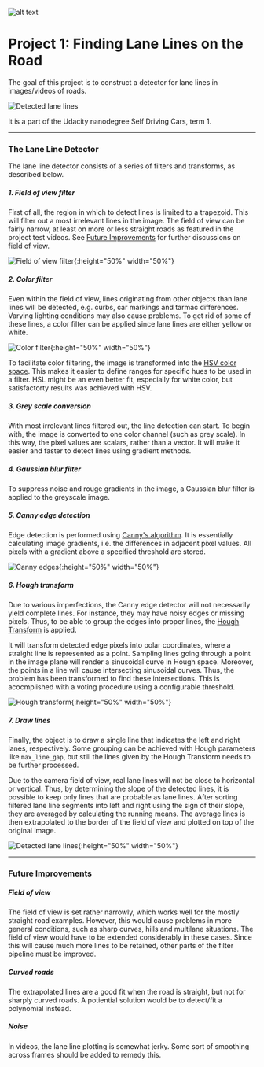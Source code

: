 ![alt text](https://img.shields.io/badge/Course-Udacity--SDC-blue.svg)

# **Project 1: Finding Lane Lines on the Road** 

The goal of this project is to construct a detector for lane lines in images/videos of roads.

![Detected lane lines](./report_images/draw_lines.jpg "Detected lane lines")

It is a part of the Udacity nanodegree Self Driving Cars, term 1. 

---

### The Lane Line Detector
The lane line detector consists of a series of filters and transforms, as described below.

##### 1. Field of view filter
First of all, the region in which to detect lines is limited to a trapezoid. This will filter out a most irrelevant lines in the image. The field of view can be fairly narrow, at least on more or less straight roads as featured in the project test videos. See [Future Improvements](#future-improvements) for further discussions on field of view. 

![Field of view filter](./report_images/region.jpg "Trapezoid field of view"){:height="50%" width="50%"}

##### 2. Color filter
Even within the field of view, lines originating from other objects than lane lines will be detected, e.g. curbs, car markings and tarmac differences. Varying lighting conditions may also cause problems. To get rid of some of these lines, a color filter can be applied since lane lines are either yellow or white.

![Color filter](./report_images/color_filter.jpg "Yellows and whites filter"){:height="50%" width="50%"}

To facilitate color filtering, the image is transformed into the [HSV color space](https://en.wikipedia.org/wiki/HSL_and_HSV). This makes it easier to define ranges for specific hues to be used in a filter. HSL might be an even better fit, especially for white color, but satisfactorty results was achieved with HSV.

##### 3. Grey scale conversion
With most irrelevant lines filtered out, the line detection can start. To begin with, the image is converted to one color channel (such as grey scale). In this way, the pixel values are scalars, rather than a vector. It will  make it easier and faster to detect lines using gradient methods.

##### 4. Gaussian blur filter
To suppress noise and rouge gradients in the image, a Gaussian blur filter is applied to the greyscale image.

##### 5. Canny edge detection
Edge detection is performed using [Canny's algorithm](https://en.wikipedia.org/wiki/Canny_edge_detector). It is essentially calculating image gradients, i.e. the differences in adjacent pixel values. All pixels with a gradient above a specified threshold are stored. 

![Canny edges](./report_images/canny.jpg "Canny edges"){:height="50%" width="50%"}

##### 6. Hough transform
Due to various imperfections, the Canny edge detector will not necessarily yield complete lines. For instance, they may have noisy edges or missing pixels. Thus, to be able to group the edges into proper lines, the [Hough Transform](https://en.wikipedia.org/wiki/Hough_transform) is applied.

It will transform detected edge pixels into polar coordinates, where a straight line is represented as a point. Sampling lines going through a point in the image plane will render a sinusoidal curve in Hough space. Moreover, the points in a line will cause intersecting sinusoidal curves. Thus, the problem has been transformed to find these intersections. This is acocmplished with a voting procedure using a configurable threshold.

![Hough transform](./report_images/hough.jpg "Hough transform"){:height="50%" width="50%"}

##### 7. Draw lines
Finally, the object is to draw a single line that indicates the left and right lanes, respectively. Some grouping can be achieved with Hough parameters like `max_line_gap`, but still the lines given by the Hough Transform needs to be further processed.

Due to the camera field of view, real lane lines will not be close to horizontal or vertical. Thus, by determining the slope of the detected lines, it is possible to keep only lines that are probable as lane lines. After sorting filtered lane line segments into left and right using the sign of their slope, they are averaged by calculating the running means. The average lines is then extrapolated to the border of the field of view and plotted on top of the original image.

![Detected lane lines](./report_images/draw_lines.jpg "Detected lane lines"){:height="50%" width="50%"}

---

### Future Improvements

##### Field of view
The field of view is set rather narrowly, which works well for the mostly straight road examples. However, this would cause problems in more general conditions, such as sharp curves, hills and multilane situations. The field of view would have to be extended considerably in these cases. Since this will cause much more lines to be retained, other parts of the filter pipeline must be improved.  

##### Curved roads
The extrapolated lines are a good fit when the road is straight, but not for sharply curved roads. A potiential solution would be to detect/fit a polynomial instead. 

##### Noise
In videos, the lane line plotting is somewhat jerky. Some sort of smoothing across frames should be added to remedy this. 
